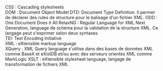 CSS : Cascading stylesheets  
DOM : Document Object Model
DTD: Document Type Definition. Il permet de déclarer des rules de structure pour le balisage d'un fichier XML.
ODD : One Document Does it All
RelaxNG : Regular Language for XML Next Generation, language de schéma pour la validation de la structure XML. Ce langage peut s'exprimer selon deux syntaxes.  
TEI: Text Encoding Initiative  
XML : eXtensible markup language  
XQuery : XML Query language s'utilise dans des bases de données XML comme BaseX et eXistDB et/ou avec des serveurs orientés XML comme MarkLogic
XSLT : eXtensible stylesheet language, langage de transformation de fichiers XML
